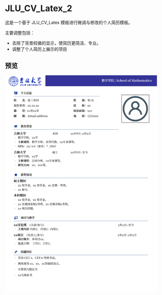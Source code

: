 # JLU_CV_Latex_2

这是一个基于 JLU_CV_Latex 模板进行微调与修改的个人简历模板。

主要调整包括：

*   去除了背景校徽的显示，使简历更简洁、专业。
*   调整了个人简历上展示的项目

## 预览

![简历预览图](main_02.jpg)





